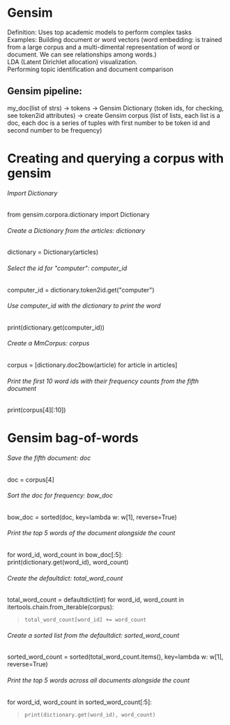 # Gensim
Definition: Uses top academic models to perform complex tasks <br>
Examples: Building document or word vectors (word embedding: is trained from a large corpus and a multi-dimental representation of word or document. We can see relationships among words.)
      <br> LDA (Latent Dirichlet allocation) visualization. 
      <br>Performing topic identification and document comparison
      
## Gensim pipeline:
my_doc(list of strs) -> tokens -> Gensim Dictionary (token ids, for checking, see token2id attributes) -> create Gensim corpus (list of lists, each list is a doc, each doc is a series of tuples with first number to be token id and second number to be frequency)



# Creating and querying a corpus with gensim
###### Import Dictionary
from gensim.corpora.dictionary import Dictionary

###### Create a Dictionary from the articles: dictionary
dictionary = Dictionary(articles)

###### Select the id for "computer": computer_id
computer_id = dictionary.token2id.get("computer")

###### Use computer_id with the dictionary to print the word
print(dictionary.get(computer_id))

###### Create a MmCorpus: corpus
corpus = [dictionary.doc2bow(article) for article in articles]

###### Print the first 10 word ids with their frequency counts from the fifth document
print(corpus[4][:10])

# Gensim bag-of-words
######  Save the fifth document: doc
doc = corpus[4]
######  Sort the doc for frequency: bow_doc
bow_doc = sorted(doc, key=lambda w: w[1], reverse=True)

######  Print the top 5 words of the document alongside the count
for word_id, word_count in bow_doc[:5]:
<br>  print(dictionary.get(word_id), word_count)
    
######  Create the defaultdict: total_word_count
total_word_count = defaultdict(int)
for word_id, word_count in itertools.chain.from_iterable(corpus):
>     total_word_count[word_id] += word_count

######  Create a sorted list from the defaultdict: sorted_word_count 
sorted_word_count = sorted(total_word_count.items(), key=lambda w: w[1], reverse=True) 

######  Print the top 5 words across all documents alongside the count
for word_id, word_count in sorted_word_count[:5]:
>     print(dictionary.get(word_id), word_count)
